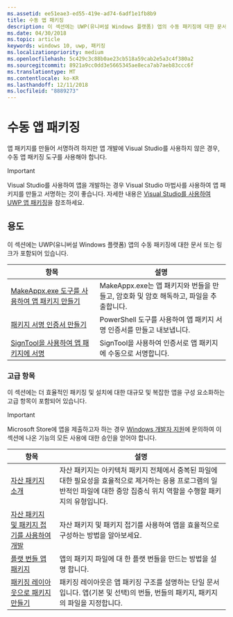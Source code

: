 ```yaml
---
ms.assetid: ee51eae3-ed55-419e-ad74-6adf1e1fb8b9
title: 수동 앱 패키징
description: 이 섹션에는 UWP(유니버설 Windows 플랫폼) 앱의 수동 패키징에 대한 문서 또는 링크가 포함되어 있습니다.
ms.date: 04/30/2018
ms.topic: article
keywords: windows 10, uwp, 패키징
ms.localizationpriority: medium
ms.openlocfilehash: 5c429c3c88b0ae23cb518a59cab2e5a3c4f380a2
ms.sourcegitcommit: 8921a9cc0dd3e5665345ae8eca7ab7aeb83ccc6f
ms.translationtype: MT
ms.contentlocale: ko-KR
ms.lasthandoff: 12/11/2018
ms.locfileid: "8889273"
---
```

# <a name="manual-app-packaging"></a>수동 앱 패키징

앱 패키지를 만들어 서명하려 하지만 앱 개발에 Visual Studio를 사용하지 않은 경우, 수동 앱 패키징 도구를 사용해야 합니다.

> [!IMPORTANT] 
> Visual Studio를 사용하여 앱을 개발하는 경우 Visual Studio 마법사를 사용하여 앱 패키지를 만들고 서명하는 것이 좋습니다. 자세한 내용은 [Visual Studio를 사용하여 UWP 앱 패키징](https://msdn.microsoft.com/windows/uwp/packaging/packaging-uwp-apps)을 참조하세요.

## <a name="purpose"></a>용도

이 섹션에는 UWP(유니버설 Windows 플랫폼) 앱의 수동 패키징에 대한 문서 또는 링크가 포함되어 있습니다.

| 항목 | 설명 |
|-------|-------------|
| [MakeAppx.exe 도구를 사용하여 앱 패키지 만들기](create-app-package-with-makeappx-tool.md) | MakeAppx.exe는 앱 패키지와 번들을 만들고, 암호화 및 암호 해독하고, 파일을 추출합니다. |
| [패키지 서명 인증서 만들기](create-certificate-package-signing.md) | PowerShell 도구를 사용하여 앱 패키지 서명 인증서를 만들고 내보냅니다. |
| [SignTool을 사용하여 앱 패키지에 서명](sign-app-package-using-signtool.md) | SignTool을 사용하여 인증서로 앱 패키지에 수동으로 서명합니다. |

### <a name="advanced-topics"></a>고급 항목

이 섹션에는 더 효율적인 패키징 및 설치에 대한 대규모 및 복잡한 앱을 구성 요소화하는 고급 항목이 포함되어 있습니다. 

> [!IMPORTANT]
> Microsoft Store에 앱을 제출하고자 하는 경우 [Windows 개발자 지원](https://developer.microsoft.com/windows/support)에 문의하여 이 섹션에 나온 기능의 모든 사용에 대한 승인을 얻어야 합니다.


| 항목 | 설명 |
|-------|-------------|
| [자산 패키지 소개](asset-packages.md) | 자산 패키지는 아키텍처 패키지 전체에서 중복된 파일에 대한 필요성을 효율적으로 제거하는 응용 프로그램의 일반적인 파일에 대한 중앙 집중식 위치 역할을 수행할 패키지의 유형입니다. |
| [자산 패키지 및 패키지 접기를 사용하여 개발](package-folding.md) | 자산 패키지 및 패키지 접기를 사용하여 앱을 효율적으로 구성하는 방법을 알아보세요. |
| [플랫 번들 앱 패키지](flat-bundles.md) | 앱의 패키지 파일에 대 한 플랫 번들을 만드는 방법을 설명 합니다. |
| [패키징 레이아웃으로 패키지 만들기](packaging-layout.md) | 패키징 레이아웃은 앱 패키징 구조를 설명하는 단일 문서입니다. 앱(기본 및 선택)의 번들, 번들의 패키지, 패키지의 파일을 지정합니다. |
